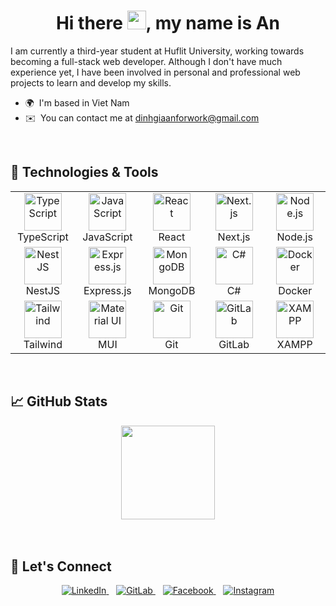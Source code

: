 <div align="center">
  <h1>Hi there <img src="https://media.giphy.com/media/hvRJCLFzcasrR4ia7z/giphy.gif" width="30px"/>, my name is An</h1>
</div>

I am currently a third-year student at Huflit University, working towards becoming a full-stack web developer. Although I don't have much experience yet, I have been involved in personal and professional web projects to learn and develop my skills.
* 🌍  I'm based in Viet Nam
* ✉️  You can contact me at [dinhgiaanforwork@gmail.com](mailto:dinhgiaanforwork@gmail.com)

<br/>

## 💼 Technologies & Tools

<div align="center">
  <table border="0" align="center">
  <tr border="0">
    <td width="90" align="center">
      <img src="https://profilinator.rishav.dev/skills-assets/typescript-original.svg" width="60" height="60" alt="TypeScript" />
      <br>TypeScript
    </td>
    <td width="90" align="center">
      <img src="https://profilinator.rishav.dev/skills-assets/javascript-original.svg" width="60" height="60" alt="JavaScript" />
      <br>JavaScript
    </td>
    <td width="90" align="center">
      <img src="https://profilinator.rishav.dev/skills-assets/react-original-wordmark.svg" width="60" height="60" alt="React" />
      <br>React
    </td>
    <td width="90" align="center">
      <img src="https://profilinator.rishav.dev/skills-assets/nextjs.png" width="60" height="60" alt="Next.js" />
      <br>Next.js
    </td>
    <td width="90" align="center">
      <img src="https://profilinator.rishav.dev/skills-assets/nodejs-original-wordmark.svg" width="60" height="60" alt="Node.js" />
      <br>Node.js
    </td>
  </tr>

  <tr border="0">
    <td width="90" align="center">
      <img src="https://profilinator.rishav.dev/skills-assets/nestjs.svg" width="60" height="60" alt="NestJS" />
      <br>NestJS
    </td>
    <td width="90" align="center">
      <img src="https://profilinator.rishav.dev/skills-assets/express-original-wordmark.svg" width="60" height="60" alt="Express.js" />
      <br>Express.js
    </td>
    <td width="90" align="center">
      <img src="https://profilinator.rishav.dev/skills-assets/mongodb-original-wordmark.svg" width="60" height="60" alt="MongoDB" />
      <br>MongoDB
    </td>
    <td width="90" align="center">
      <img src="https://profilinator.rishav.dev/skills-assets/csharp-original.svg" width="60" height="60" alt="C#" />
      <br>C#
    </td>
    <td width="90" align="center">
      <img src="https://profilinator.rishav.dev/skills-assets/docker-original-wordmark.svg" width="60" height="60" alt="Docker" />
      <br>Docker
    </td>
  </tr>

  <tr border="0">
    <td width="90" align="center">
      <img src="https://profilinator.rishav.dev/skills-assets/tailwindcss.svg" width="60" height="60" alt="Tailwind" />
      <br>Tailwind
    </td>
    <td width="90" align="center">
      <img src="https://profilinator.rishav.dev/skills-assets/mui.png" width="60" height="60" alt="Material UI" />
      <br>MUI
    </td>
    <td width="90" align="center">
      <img src="https://profilinator.rishav.dev/skills-assets/git-scm-icon.svg" width="60" height="60" alt="Git" />
      <br>Git
    </td>
    <td width="90" align="center">
      <img src="https://profilinator.rishav.dev/skills-assets/gitlab.svg" width="60" height="60" alt="GitLab" />
      <br>GitLab
    </td>
    <td width="90" align="center">
      <img src="https://profilinator.rishav.dev/skills-assets/xampp.png" width="60" height="60" alt="XAMPP" />
      <br>XAMPP
    </td>
  </tr>
  </table>
</div>

<br/>

## 📈 GitHub Stats

<div align="center">
  <img height="150em" src="https://github-readme-stats.vercel.app/api/top-langs/?username=dinhgiaandev&layout=compact&theme=tokyonight&hide_border=true&bg_color=0D1117&title_color=58A6FF&text_color=8B949E&icon_color=58A6FF" />
  
  <br/>
  <br/>
  
</div>

<br/>

## 🤝 Let's Connect

<div align="center">
  <a href="https://linkedin.com/in/dinhgiaan" target="_blank">
    <img src="https://img.shields.io/badge/LinkedIn-0A66C2?style=for-the-badge&logo=linkedin&logoColor=white" alt="LinkedIn" />
  </a>&nbsp;&nbsp;
  <a href="https://gitlab.com/dinhgiaandev" target="_blank">
    <img src="https://img.shields.io/badge/GitLab-FC6D26?style=for-the-badge&logo=gitlab&logoColor=white" alt="GitLab" />
  </a>&nbsp;&nbsp;
  <a href="https://www.facebook.com/dgiaan04" target="_blank">
    <img src="https://img.shields.io/badge/Facebook-1877F2?style=for-the-badge&logo=facebook&logoColor=white" alt="Facebook" />
  </a>&nbsp;&nbsp;
  <a href="https://instagram.com/dga.isme" target="_blank">
    <img src="https://img.shields.io/badge/Instagram-E4405F?style=for-the-badge&logo=instagram&logoColor=white" alt="Instagram" />
  </a>
</div>
